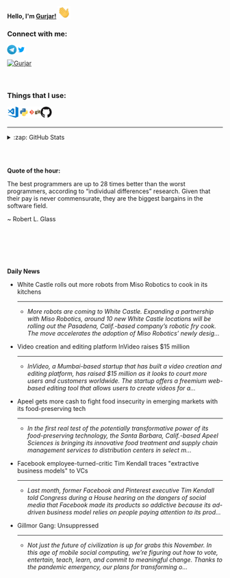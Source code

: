 #### Hello, I'm [Gurjar!](https://GurjarKing.github.io) <img src="https://raw.githubusercontent.com/ABSphreak/ABSphreak/master/gifs/Hi.gif" width="30px"></h2>


### Connect with me:

[<img align="left" alt="Gurjar | Telegram" width="22px" src="https://raw.githubusercontent.com/github/explore/80688e429a7d4ef2fca1e82350fe8e3517d3494d/topics/telegram/telegram.png" />][Telegram]
[<img align="left" alt="Gurjar | Twitter" width="22px" src="https://raw.githubusercontent.com/github/explore/80688e429a7d4ef2fca1e82350fe8e3517d3494d/topics/twitter/twitter.png" />][Twitter]
<br >
<br >
<a href="https://github.com/GurjarKing"><img src="https://komarev.com/ghpvc/?username=GurjarKing" alt="Gurjar" /></a> <br />
<br />
<br />
<!-- <br >

![](https://visitor-badge.glitch.me/badge?page_id=GurjarKing)

<br /> -->

### Things that I use:

[<img align="left" alt="Visual Studio Code" width="26px" src="https://raw.githubusercontent.com/github/explore/80688e429a7d4ef2fca1e82350fe8e3517d3494d/topics/visual-studio-code/visual-studio-code.png" />][VSCode]
[<img align="left" alt="Python" width="26px" src="https://raw.githubusercontent.com/github/explore/80688e429a7d4ef2fca1e82350fe8e3517d3494d/topics/python/python.png" />][Python]
[<img align="left" alt="Git" width="26px" src="https://raw.githubusercontent.com/github/explore/80688e429a7d4ef2fca1e82350fe8e3517d3494d/topics/git/git.png" />][Git]
[<img align="left" alt="GitHub" width="26px" src="https://raw.githubusercontent.com/github/explore/78df643247d429f6cc873026c0622819ad797942/topics/github/github.png" />][Github]

<br />
<br />

---
<details>
  <summary>:zap: GitHub Stats</summary>

<img align="left" alt="Gurjar's Github Stats" src="https://github-readme-stats.vercel.app/api?username=GurjarKing&show_icons=true&hide_border=true&count_private=true&include_all_commit=true&theme=algolia" />

</details>

<!-- ### 🔔 My latest tweet
<a href="https://twitter.com/Gurjar_King43" target="_blank">
	<img src="https://github.com/GurjarKing/GurjarKing/raw/master/tweet.png" width="70%" align="center" alt="Click to view on Twitter" title="My latest tweet, as an image"/>
</a> -->
<br>

<pre>

</pre>

**Quote of the hour:**

The best programmers are up to 28 times better than the worst programmers, according to “individual differences” research. Given that their pay is never commensurate, they are the biggest bargains in the software field.

~ Robert L. Glass
<pre>

</pre>
<br>
<pre>


</pre>
<strong>Daily News</strong>
  
  - White Castle rolls out more robots from Miso Robotics to cook in its kitchens
     <hr/>
     
      - *More robots are coming to White Castle. Expanding a partnership with Miso Robotics, around 10 new White Castle locations will be rolling out the Pasadena, Calif.-based company’s robotic fry cook. The move accelerates the adoption of Miso Robotics’ newly desig…*
     
  - Video creation and editing platform InVideo raises $15 million
      <hr/>
      
      - *InVideo, a Mumbai-based startup that has built a video creation and editing platform, has raised $15 million as it looks to court more users and customers worldwide. The startup offers a freemium web-based editing tool that allows users to create videos for a…*
      
  - Apeel gets more cash to fight food insecurity in emerging markets with its food-preserving tech
      <hr/>
      
      - *In the first real test of the potentially transformative power of its food-preserving technology, the Santa Barbara, Calif.-based Apeel Sciences is bringing its innovative food treatment and supply chain management services to distribution centers in select m…*
      
  - Facebook employee-turned-critic Tim Kendall traces "extractive business models" to VCs
      <hr/>
      
      - *Last month, former Facebook and Pinterest executive Tim Kendall told Congress during a House hearing on the dangers of social media that Facebook made its products so addictive because its ad-driven business model relies on people paying attention to its prod…*
       
  - Gillmor Gang: Unsuppressed
      <hr/>
       
       - *Not just the future of civilization is up for grabs this November. In this age of mobile social computing, we’re figuring out how to vote, entertain, teach, learn, and commit to meaningful change. Thanks to the pandemic emergency, our plans for transforming o…*
      

<br />

[VSCode]: https://code.visualstudio.com/
[Python]: https://www.python.org/
[Git]: https://git-scm.com/
[Github]: https://github.com/
[Telegram]: https://t.me/Gurjar_King/
[Twitter]: https://twitter.com/Gurjar_King43/
